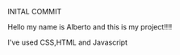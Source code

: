 INITAL COMMIT


Hello my name is Alberto and this is my project!!!!


I've used CSS,HTML and Javascript
